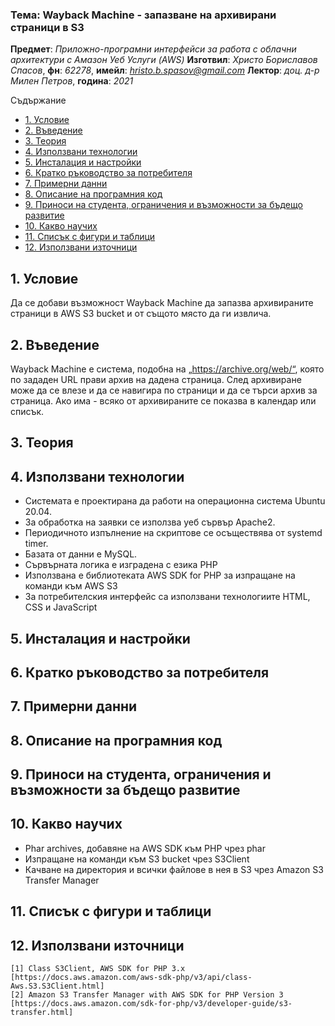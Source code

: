 ### Тема: Wayback Machine - запазване на архивирани страници в S3
**Предмет**: *Приложно-програмни интерфейси за работа с облачни архитектури с Амазон Уеб Услуги (AWS)*
**Изготвил**: *Христо Бориславов Спасов*, **фн**: *62278*, **имейл**: *hristo.b.spasov@gmail.com*
**Лектор**: *доц. д-р Милен Петров*, **година**: *2021*

Съдържание
- [1. Условие](#1--------)
- [2. Въведение](#2----------)
- [3. Теория](#3-------)
- [4. Използвани технологии](#4----------------------)
- [5. Инсталация и настройки](#5-----------------------)
- [6. Кратко ръководство за потребителя](#6----------------------------------)
- [7. Примерни данни](#7---------------)
- [8. Описание на програмния код](#8---------------------------)
- [9. Приноси на студента, ограничения и възможности за бъдещо развитие](#9------------------------------------------------------------------)
- [10. Какво научих](#10-------------)
- [11. Списък с фигури и таблици](#11--------------------------)
- [12. Използвани източници](#12---------------------)

## 1. Условие
Да се добави възможност Wayback Machine да запазва архивираните страници в AWS S3 bucket и от същото място да ги извлича.
## 2. Въведение
Wayback Machine е система, подобна на „https://archive.org/web/“, която по зададен URL прави архив на дадена страница. След архивиране може да се влезе и да се навигира по страници и да се търси архив за страница. Ако има - всяко от архивираните се показва в календар или списък.
## 3. Теория

## 4. Използвани технологии
- Системата е проектирана да работи на операционна система Ubuntu 20.04.
- За обработка на заявки се използва уеб сървър Apache2.
- Периодичното изпълнение на скриптове се осъществява от systemd timer.
- Базата от данни е MySQL.
- Сървърната логика е изградена с езика PHP
- Използвана е библиотеката AWS SDK for PHP за изпращане на команди към AWS S3
- За потребителския интерфейс са използвани технологиите HTML, CSS и JavaScript

## 5. Инсталация и настройки

## 6. Кратко ръководство за потребителя

## 7. Примерни данни

## 8. Описание на програмния код

## 9. Приноси на студента, ограничения и възможности за бъдещо развитие

## 10. Какво научих
- Phar archives, добавяне на AWS SDK към PHP чрез phar
- Изпращане на команди към S3 bucket чрез S3Client
- Качване на директория и всички файлове в нея в S3 чрез Amazon S3 Transfer Manager

## 11. Списък с фигури и таблици

## 12. Използвани източници

```
[1] Class S3Client, AWS SDK for PHP 3.x [https://docs.aws.amazon.com/aws-sdk-php/v3/api/class-Aws.S3.S3Client.html]
[2] Amazon S3 Transfer Manager with AWS SDK for PHP Version 3 [https://docs.aws.amazon.com/sdk-for-php/v3/developer-guide/s3-transfer.html]
```
